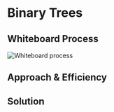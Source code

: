 # Binary Trees


## Whiteboard Process

![Whiteboard process]()

## Approach & Efficiency


## Solution
